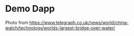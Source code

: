 # Demo Dapp

Photo from https://www.telegraph.co.uk/news/world/china-watch/technology/worlds-largest-bridge-over-water/

